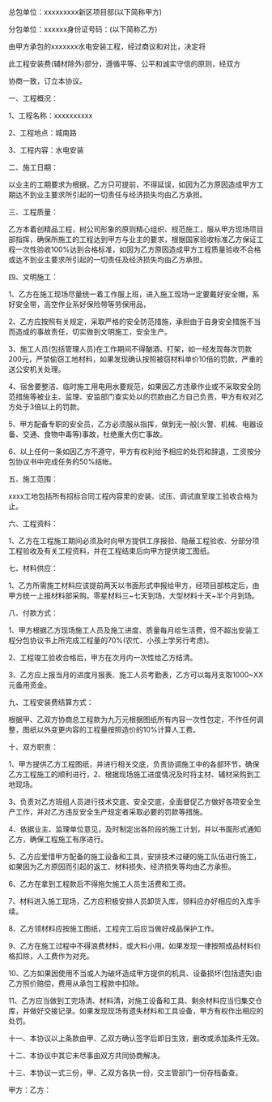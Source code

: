 
 


总包单位：xxxxxxxxx新区项目部(以下简称甲方)


分包单位：xxxxxx身份证号码：(以下简称乙方)


由甲方承包的xxxxxxx水电安装工程，经过商议和对比，决定将


此工程安装费(辅材除外)部分，遵循平等、公平和诚实守信的原则，经双方


协商一致，订立本协议。


一、工程概况：


1、工程名称：xxxxxxxxxx


2、工程地点：城南路


3、工程内容：水电安装


二、施工日期：


以业主的工期要求为根据，乙方只可提前，不得延误，如因为乙方原因造成甲方工期达不到业主要求所引起的一切责任与经济损失均由乙方承担。


三、工程质量：


乙方本着创精品工程，树公司形象的原则精心组织、规范施工，服从甲方现场项目部指挥，确保所施工的工程达到甲方与业主的要求，根据国家验收标准乙方保证工程一次性验收100%达到合格标准，如因为乙方原因造成甲方工程质量验收不合格或达不到业主要求所引起的一切责任及经济损失均由乙方承担。


四、文明施工：


1、乙方在施工现场尽量统一着工作服上班，进入施工现场一定要戴好安全帽，系好安全带，高空作业系好保险带等劳保用品，


2、乙方应按照有关规定，采取严格的安全防范措施，承担由于自身安全措施不当而造成的事故责任，切实做到文明施工，安全生产。


3、施工人员(包括管理人员)在工作期间不得酗酒、打架，如一经发现每次罚款200元，严禁偷窃工地材料，如果发现确认按照被窃材料单价10倍的罚款，严重的送公安机关处理。


4、宿舍要整洁、临时施工用电用水要规范，如果因乙方违章作业或不采取安全防范措施等被业主、监理、安监部门查实处以的罚款由乙方自己负责，甲方有权对乙方处于3倍以上的罚款。


5、甲方配备专职的安全员，乙方必须服从指挥，做到无一般(火警、机械、电器设备、交通、食物中毒等)事故，杜绝重大伤亡事故。


6、以上任何一条如因乙方不遵守，甲方有权利给予相应的处罚和辞退，工资按分包协议书中完成任务的50%结帐。


五、施工范围：


xxxx工地包括所有招标合同工程内容里的安装、试压、调试直至竣工验收合格为止。


六、工程资料：


1、乙方在工程施工期间必须及时向甲方提供工序报验、隐蔽工程验收、分部分项工程验收及有关工程资料，并在工程结束后向甲方提供竣工图纸。


七、材料供应：


1、乙方所需施工材料应该提前两天以书面形式申报给甲方，经项目部核定后，由甲方统一上报材料部采购。零星材料三~七天到场，大型材料十天~半个月到场。


八、付款方式：


1、甲方根据乙方现场施工人员及施工进度、质量每月给生活费，但不超出安装工程分包协议书上所完成工程量的70%(农忙、小孩上学另行考虑)。


2、工程竣工验收合格后，甲方在次月内一次性给乙方结清。


3、乙方应上报当月的进度月报表、施工人员考勤表，乙方可以每月支取1000~XX元备用资金。


九、工程安装费结算方式：


根据甲、乙双方协商总工程款为九万元根据图纸所有内容一次性包定，不作任何调整，图纸以外变更内容的工程量按照造价的10%计算人工费。


十、双方职责：


1、甲方提供乙方工程图纸，并进行相关交底，负责协调施工中的各部环节，确保乙方工程施工的顺利进行，2、根据现场施工进度情况及时将主材、辅材采购到工地现场。


3、负责对乙方班组人员进行技术交底、安全交底，全面督促乙方做好各项安全生产工作，并对乙方违反安全生产规定者采取必要的罚款等措施。


4、依据业主、监理单位意见，及时制定出各阶段的施工计划，并以书面形式通知乙方，确保工程施工有序进行。


5、乙方应爱惜甲方配备的施工设备和工具，安排技术过硬的施工队伍进行施工，如果因为乙方原因而引起的返工、材料损失、经济损失等均由乙方承担。


6、乙方在拿到工程款后不得拖欠施工人员生活费和工资。


7、材料进入施工现场，乙方应积极安排人员卸货入库，领料应办好相应的入库手续。


8、乙方领材料应按施工图纸，工程完工后应当做好成品保护工作。


9、乙方在施工过程中不得浪费材料，或大料小用。如果发现一律按照成品材料价格扣除，人工费作为对充。


10、乙方如果因使用不当或人为破坏造成甲方提供的机具、设备损坏(包括遗失)由乙方照价赔偿，费用从承包工程款中扣除。


11、乙方应当做到工完场清、材料清，对施工设备和工具、剩余材料应当归集交仓库，并做好交接记录。如果发现现场有遗失材料和工具设备，甲方有权作出相应的处罚。


十一、本协议以上条款由甲、乙双方确认签字后即日生效，删改或添加条件无效。


十二、本协议中其它未尽事由双方共同协商解决。


十三、本协议一式三份，甲、乙双方各执一份，交主管部门一份存档备查。


甲方：乙方：
 


 

 
 
 
 
 
  


  
 

  


  


  
 
 
 
 

